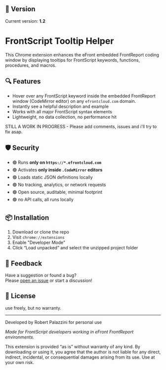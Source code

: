 ## 🔖 Version

Current version: **1.2**

# FrontScript Tooltip Helper

This Chrome extension enhances the eFront embedded FrontReport coding window by displaying tooltips for FrontScript keywords, functions, procedures, and macros.

## 🔍 Features

- Hover over any FrontScript keyword inside the embedded FrontReport window (CodeMirror editor) on any `efrontcloud.com` domain.
- Instantly see a helpful description and example
- Works with all major FrontScript syntax elements
- Lightweight, no data collection, no performance hit

STILL A WORK IN PROGRESS - Please add comments, issues and i'll try to fix asap.

## 🛡 Security

- 🟢 Runs **only on `https://*.efrontcloud.com`**
- 🟢 Activates **only inside `.CodeMirror` editors**
- 🟢 Loads static JSON definitions locally
- 🟢 No tracking, analytics, or network requests
- 🟢 Open source, auditable, minimal footprint
- 🟢 no API calls, all runs locally

## 📦 Installation

1. Download or clone the repo
2. Visit `chrome://extensions`
3. Enable "Developer Mode"
4. Click “Load unpacked” and select the unzipped project folder


## 💬 Feedback

Have a suggestion or found a bug?  
Please [open an issue](https://github.com/robertpalazzini/FRONTSCRIPText/issues) or start a discussion!


## 💬 License

use freely, but no warranty.

---
Developed by Robert Palazzini for personal use

*Made for FrontScript developers working in eFront FrontReport environments.*


This extension is provided “as is” without warranty of any kind. By downloading or using it, you agree that the author is not liable for any direct, indirect, incidental, or consequential damages arising from its use. Use at your own risk.
